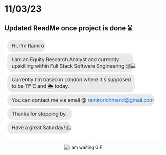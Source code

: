 # 11/03/23 
## Updated ReadMe once project is done ⌛️

[![](https://raw.githubusercontent.com/ramirorichmand/RR1_AnimatedReadMe/main/chat.svg)](ramirorichmand@gmail.com)

<div style="display: flex; justify-content: center;">
  <img src="https://media.tenor.com/30FDK0gGT5MAAAAC/im-waiting-waiting.gif" alt="I am waiting GIF">
</div>


<!-- [![](https://raw.githubusercontent.com/ramirorichmand/ramirorichmand/main/chat.svg?token=AAABPWFQB3UQVH67GAPKNRLAXLBQG)]-->


<!--
"Welcome to my repository! 

I've created (or in the process of) an animated README that showcases the functionality and features of my project in a visually engaging way. 

Using CSS, JavaScript, and SVG graphics, I've brought my project to life and made it easier for users to understand its capabilities. 

Take a look and see for yourself!"
-->

